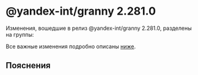 # @yandex-int/granny 2.281.0

<!-- ЧЕЛОВЕЧЕСКОЕ ВСТУПЛЕНИЕ -->

Изменения, вошедшие в релиз @yandex-int/granny 2.281.0, разделены на группы:

Все важные изменения подробно описаны [ниже](#Пояснения).

## Пояснения

